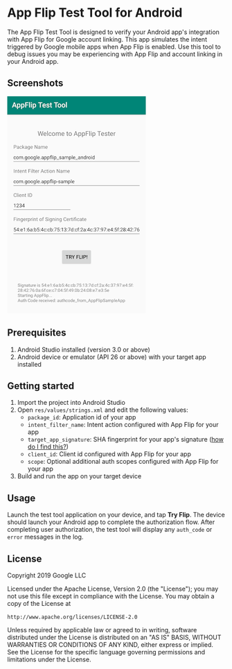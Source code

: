 # App Flip Test Tool for Android

The App Flip Test Tool is designed to verify your Android app's integration with
App Flip for Google account linking.
This app simulates the intent triggered by Google mobile apps when App Flip is enabled.
Use this tool to debug issues you may be experiencing with App Flip and account linking
in your Android app.

## Screenshots

![](images/screenshot.png)

## Prerequisites

1. Android Studio installed (version 3.0 or above)
1. Android device or emulator (API 26 or above) with your target app installed

## Getting started

1. Import the project into Android Studio
1. Open `res/values/strings.xml` and edit the following values:
   - `package_id`: Application id of your app
   - `intent_filter_name`: Intent action configured with App Flip for your app
   - `target_app_signature`: SHA fingerprint for your app's signature
     ([how do I find this?](https://developers.google.com/android/guides/client-auth))
   - `client_id`: Client id configured with App Flip for your app
   - `scope`: Optional additional auth scopes configured with App Flip for your app
1. Build and run the app on your target device

## Usage

Launch the test tool application on your device, and tap **Try Flip**.
The device should launch your Android app to complete the authorization flow.
After completing user authorization, the test tool will display any `auth_code`
or `error` messages in the log.

## License

Copyright 2019 Google LLC

Licensed under the Apache License, Version 2.0 (the "License");
you may not use this file except in compliance with the License.
You may obtain a copy of the License at

    http://www.apache.org/licenses/LICENSE-2.0

Unless required by applicable law or agreed to in writing, software
distributed under the License is distributed on an "AS IS" BASIS,
WITHOUT WARRANTIES OR CONDITIONS OF ANY KIND, either express or implied.
See the License for the specific language governing permissions and
limitations under the License.
